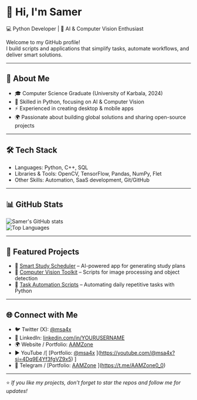 # 👋 Hi, I'm Samer  

💻 Python Developer | 🤖 AI & Computer Vision Enthusiast  

Welcome to my GitHub profile!  
I build scripts and applications that simplify tasks, automate workflows, and deliver smart solutions.  

---

## 🚀 About Me  
- 🎓 Computer Science Graduate (University of Karbala, 2024)  
- 🐍 Skilled in Python, focusing on AI & Computer Vision  
- ⚡ Experienced in creating desktop & mobile apps  
- 🌍 Passionate about building global solutions and sharing open-source projects  

---

## 🛠️ Tech Stack  
- Languages: Python, C++, SQL  
- Libraries & Tools: OpenCV, TensorFlow, Pandas, NumPy, Flet  
- Other Skills: Automation, SaaS development, Git/GitHub  

---

## 📊 GitHub Stats  

![Samer's GitHub stats](https://github-readme-stats.vercel.app/api?username=msa4x&show_icons=true&theme=radical)  
![Top Languages](https://github-readme-stats.vercel.app/api/top-langs/?username=msa4x&layout=compact&theme=radical)  

---

## 📌 Featured Projects  
- 🔹 [Smart Study Scheduler](#) – AI-powered app for generating study plans  
- 🔹 [Computer Vision Toolkit](#) – Scripts for image processing and object detection  
- 🔹 [Task Automation Scripts](#) – Automating daily repetitive tasks with Python  

---

## 🌐 Connect with Me  
- 🐦 Twitter (X): [@msa4x](https://x.com/msa4x)  
- 💼 LinkedIn: [linkedin.com/in/YOURUSERNAME](#)  
- 🌍 Website / Portfolio: [AAMZone](#)  
- ▶️ YouTube /[ [Portfolio: [@msa4x](#) ](https://youtube.com/@msa4x?si=4Dq9E4Yf3fgVZ9x5) ]
- 💬 Telegram / [Portfolio: [AAMZone](#) ](https://t.me/AAMZone0_0) 

---

⭐️ *If you like my projects, don’t forget to star the repos and follow me for updates!*
